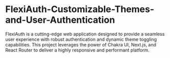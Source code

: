 # FlexiAuth-Customizable-Themes-and-User-Authentication
FlexiAuth is a cutting-edge web application designed to provide a seamless user experience with robust authentication and dynamic theme toggling capabilities. This project leverages the power of Chakra UI, Next.js, and React Router to deliver a highly responsive and performant platform.

